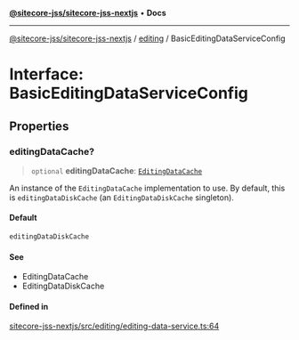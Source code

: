 [**@sitecore-jss/sitecore-jss-nextjs**](../../README.md) • **Docs**

***

[@sitecore-jss/sitecore-jss-nextjs](../../README.md) / [editing](../README.md) / BasicEditingDataServiceConfig

# Interface: BasicEditingDataServiceConfig

## Properties

### editingDataCache?

> `optional` **editingDataCache**: [`EditingDataCache`](EditingDataCache.md)

An instance of the `EditingDataCache` implementation to use.
By default, this is `editingDataDiskCache` (an `EditingDataDiskCache` singleton).

#### Default

```ts
editingDataDiskCache
```

#### See

 - EditingDataCache
 - EditingDataDiskCache

#### Defined in

[sitecore-jss-nextjs/src/editing/editing-data-service.ts:64](https://github.com/Sitecore/jss/blob/9cd15ca25619b116ad9c500eef4ef2dc9023209b/packages/sitecore-jss-nextjs/src/editing/editing-data-service.ts#L64)
